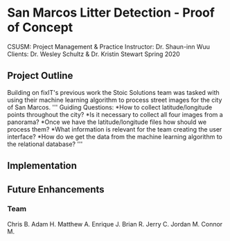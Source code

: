 # San Marcos Litter Detection - Proof of Concept
CSUSM: Project Management & Practice
Instructor: Dr. Shaun-inn Wuu
Clients: Dr. Wesley Schultz & Dr. Kristin Stewart
Spring 2020 

## Project Outline
Building on fixIT's previous work the Stoic Solutions team was tasked with using their machine learning algorithm to process street images for the city of San Marcos.
'''
Guiding Questions:
*How to collect latitude/longitude points throughout the city?
*Is it necessary to collect all four images from a panorama?
*Once we have the latitude/longitude files how should we process them?
*What information is relevant for the team creating the user interface?
*How do we get the data from the machine learning algorithm to the relational database?
'''

## Implementation

## Future Enhancements

### Team
Chris B.
Adam H.
Matthew A.
Enrique J.
Brian R.
Jerry C.
Jordan M.
Connor M.
